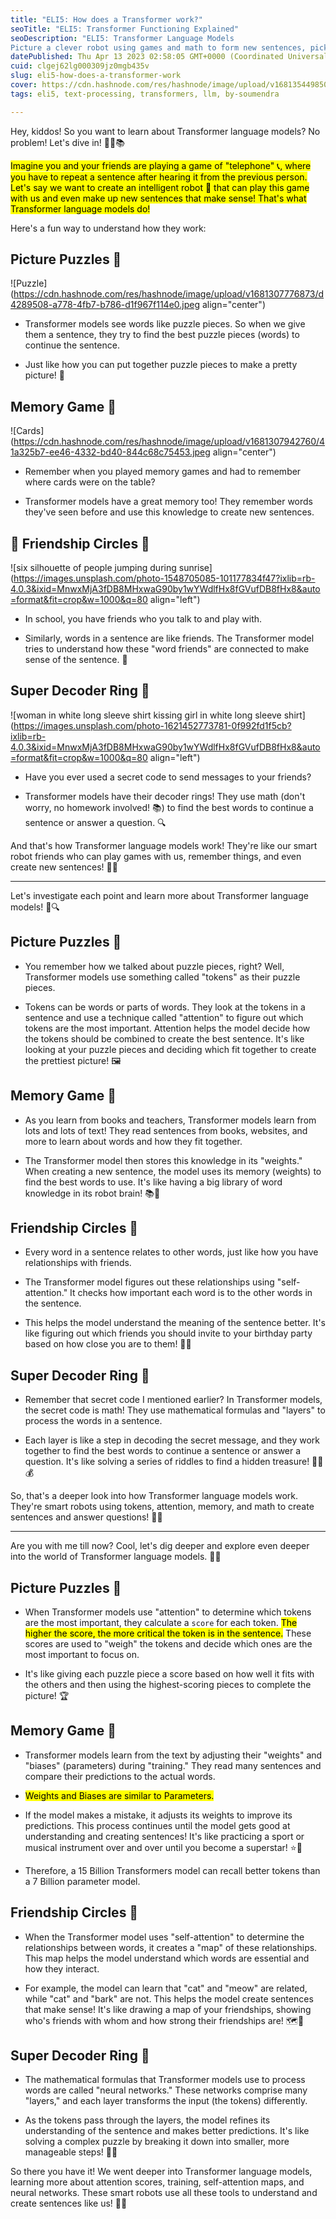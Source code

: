 ```yaml
---
title: "ELI5: How does a Transformer work?"
seoTitle: "ELI5: Transformer Functioning Explained"
seoDescription: "ELI5: Transformer Language Models
Picture a clever robot using games and math to form new sentences, picking the best words in a "telephone" style"
datePublished: Thu Apr 13 2023 02:58:05 GMT+0000 (Coordinated Universal Time)
cuid: clgej62lg000309jz0mgb435v
slug: eli5-how-does-a-transformer-work
cover: https://cdn.hashnode.com/res/hashnode/image/upload/v1681354498506/fa34631e-bf3d-4908-968a-5d7c871d7fbd.png
tags: eli5, text-processing, transformers, llm, by-soumendra

---
```


Hey, kiddos! So you want to learn about Transformer language models? No problem! Let's dive in! 🏊‍♀️📚

<mark>Imagine you and your friends are playing a game of "telephone" 📞, where you have to repeat a sentence after hearing it from the previous person. Let's say we want to create an intelligent robot 🤖 that can play this game with us and even make up new sentences that make sense! That's what Transformer language models do!</mark>

Here's a fun way to understand how they work:

## Picture Puzzles 🧩

![Puzzle](https://cdn.hashnode.com/res/hashnode/image/upload/v1681307776873/d4289508-a778-4fb7-b786-d1f967f114e0.jpeg align="center")

* Transformer models see words like puzzle pieces. So when we give them a sentence, they try to find the best puzzle pieces (words) to continue the sentence.
    
* Just like how you can put together puzzle pieces to make a pretty picture! 🎨
    

## Memory Game 🧠

![Cards](https://cdn.hashnode.com/res/hashnode/image/upload/v1681307942760/41a325b7-ee46-4332-bd40-844c68c75453.jpeg align="center")

* Remember when you played memory games and had to remember where cards were on the table?
    
* Transformer models have a great memory too! They remember words they've seen before and use this knowledge to create new sentences.
    

## 📖 Friendship Circles 👫

![six silhouette of people jumping during sunrise](https://images.unsplash.com/photo-1548705085-101177834f47?ixlib=rb-4.0.3&ixid=MnwxMjA3fDB8MHxwaG90by1wYWdlfHx8fGVufDB8fHx8&auto=format&fit=crop&w=1000&q=80 align="left")

* In school, you have friends who you talk to and play with.
    
* Similarly, words in a sentence are like friends. The Transformer model tries to understand how these "word friends" are connected to make sense of the sentence. 🤝
    

## Super Decoder Ring 💍

![woman in white long sleeve shirt kissing girl in white long sleeve shirt](https://images.unsplash.com/photo-1621452773781-0f992fd1f5cb?ixlib=rb-4.0.3&ixid=MnwxMjA3fDB8MHxwaG90by1wYWdlfHx8fGVufDB8fHx8&auto=format&fit=crop&w=1000&q=80 align="left")

* Have you ever used a secret code to send messages to your friends?
    
* Transformer models have their decoder rings! They use math (don't worry, no homework involved! 📚) to find the best words to continue a sentence or answer a question. 🔍
    

And that's how Transformer language models work! They're like our smart robot friends who can play games with us, remember things, and even create new sentences! 🤖📝

---

Let's investigate each point and learn more about Transformer language models! 🧐🔍

## Picture Puzzles 🧩

* You remember how we talked about puzzle pieces, right? Well, Transformer models use something called "tokens" as their puzzle pieces.
    
* Tokens can be words or parts of words. They look at the tokens in a sentence and use a technique called "attention" to figure out which tokens are the most important. Attention helps the model decide how the tokens should be combined to create the best sentence. It's like looking at your puzzle pieces and deciding which fit together to create the prettiest picture! 🖼️
    

## Memory Game 🧠

* As you learn from books and teachers, Transformer models learn from lots and lots of text! They read sentences from books, websites, and more to learn about words and how they fit together.
    
* The Transformer model then stores this knowledge in its "weights." When creating a new sentence, the model uses its memory (weights) to find the best words to use. It's like having a big library of word knowledge in its robot brain! 📚🤖
    

## Friendship Circles 👫

* Every word in a sentence relates to other words, just like how you have relationships with friends.
    
* The Transformer model figures out these relationships using "self-attention." It checks how important each word is to the other words in the sentence.
    
* This helps the model understand the meaning of the sentence better. It's like figuring out which friends you should invite to your birthday party based on how close you are to them! 🎂🎉
    

## Super Decoder Ring 💍

* Remember that secret code I mentioned earlier? In Transformer models, the secret code is math! They use mathematical formulas and "layers" to process the words in a sentence.
    
* Each layer is like a step in decoding the secret message, and they work together to find the best words to continue a sentence or answer a question. It's like solving a series of riddles to find a hidden treasure! 🏴‍☠️💰
    

So, that's a deeper look into how Transformer language models work. They're smart robots using tokens, attention, memory, and math to create sentences and answer questions! 🧠🤖

---

Are you with me till now? Cool, let's dig deeper and explore even deeper into the world of Transformer language models. 🔬🌌

## Picture Puzzles 🧩

* When Transformer models use "attention" to determine which tokens are the most important, they calculate a `score` for each token. <mark>The higher the score, the more critical the token is in the sentence.</mark> These scores are used to "weigh" the tokens and decide which ones are the most important to focus on.
    
* It's like giving each puzzle piece a score based on how well it fits with the others and then using the highest-scoring pieces to complete the picture! 🏆
    

## Memory Game 🧠

* Transformer models learn from the text by adjusting their "weights" and "biases" (parameters) during "training." They read many sentences and compare their predictions to the actual words.
    
* <mark>Weights and Biases are similar to Parameters.</mark>
    
* If the model makes a mistake, it adjusts its weights to improve its predictions. This process continues until the model gets good at understanding and creating sentences! It's like practicing a sport or musical instrument over and over until you become a superstar! ⭐🎵
    
* Therefore, a 15 Billion Transformers model can recall better tokens than a 7 Billion parameter model.
    

## Friendship Circles 👫

* When the Transformer model uses "self-attention" to determine the relationships between words, it creates a "map" of these relationships. This map helps the model understand which words are essential and how they interact.
    
* For example, the model can learn that "cat" and "meow" are related, while "cat" and "bark" are not. This helps the model create sentences that make sense! It's like drawing a map of your friendships, showing who's friends with whom and how strong their friendships are! 🗺️👭
    

## Super Decoder Ring 💍

* The mathematical formulas that Transformer models use to process words are called "neural networks." These networks comprise many "layers," and each layer transforms the input (the tokens) differently.
    
* As the tokens pass through the layers, the model refines its understanding of the sentence and makes better predictions. It's like solving a complex puzzle by breaking it down into smaller, more manageable steps! 🧠🔧
    

So there you have it! We went deeper into Transformer language models, learning more about attention scores, training, self-attention maps, and neural networks. These smart robots use all these tools to understand and create sentences like us! 🤖📝